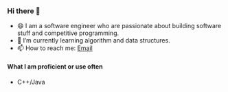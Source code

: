 ### Hi there 👋
- 😄 I am a software engineer who are passionate about building software stuff and competitive programming.
- 🌱 I’m currently learning algorithm and data structures.
- 📫 How to reach me: [Email](mailto:caovanbi235@gmai.com)

#### What I am proficient or use often
- C++/Java

<!--
**caovanbi235/caovanbi235** is a ✨ _special_ ✨ repository because its `README.md` (this file) appears on your GitHub profile.

Here are some ideas to get you started:

- 🔭 I’m currently working on ...
- 🌱 I’m currently learning ...
- 👯 I’m looking to collaborate on ...
- 🤔 I’m looking for help with ...
- 💬 Ask me about ...
- 📫 How to reach me: ...
- 😄 Pronouns: ...
- ⚡ Fun fact: ...
-->
